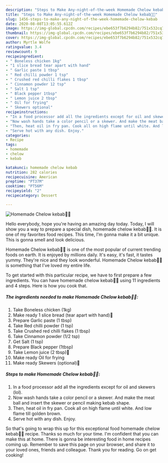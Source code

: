 ```yaml
---
description: "Steps to Make Any-night-of-the-week Homemade Chelow kebab🍗🍡"
title: "Steps to Make Any-night-of-the-week Homemade Chelow kebab🍗🍡"
slug: 1456-steps-to-make-any-night-of-the-week-homemade-chelow-kebab
date: 2020-08-08T13:05:55.612Z
image: https://img-global.cpcdn.com/recipes/ebe653f7b6294b82/751x532cq70/homemade-chelow-kebab🍗🍡-recipe-main-photo.jpg
thumbnail: https://img-global.cpcdn.com/recipes/ebe653f7b6294b82/751x532cq70/homemade-chelow-kebab🍗🍡-recipe-main-photo.jpg
cover: https://img-global.cpcdn.com/recipes/ebe653f7b6294b82/751x532cq70/homemade-chelow-kebab🍗🍡-recipe-main-photo.jpg
author: Myrtle Wolfe
ratingvalue: 3.4
reviewcount: 9
recipeingredient:
- " Boneless chicken 1kg"
- "1 slice bread tear apart with hand"
- " Garlic paste 1 tbsp"
- " Red chilli powder 1 tsp"
- " Crushed red chilli flakes 1 tbsp"
- " Cinnamon powder 12 tsp"
- " Salt 1 tsp"
- " Black pepper 1tbsp"
- " Lemon juice 2 tbsp"
- " Oil for frying"
- " Skewers optional"
recipeinstructions:
- "In a food processor add all the ingredients except for oil and skewers (lol)."
- "Now wash hands take a color pencil or a skewer. And make the meat ball and insert the skewer or pencil making kebab shape."
- "Then, heat oil in fry pan. Cook all on high flame until white. And low flame till golden brown."
- "Serve hot with any dish. Enjoy."
categories:
- Recipe
tags:
- homemade
- chelow
- kebab

katakunci: homemade chelow kebab 
nutrition: 282 calories
recipecuisine: American
preptime: "PT37M"
cooktime: "PT56M"
recipeyield: "2"
recipecategory: Dessert

---
```



![Homemade Chelow kebab🍗🍡](https://img-global.cpcdn.com/recipes/ebe653f7b6294b82/751x532cq70/homemade-chelow-kebab🍗🍡-recipe-main-photo.jpg)

Hello everybody, hope you're having an amazing day today. Today, I will show you a way to prepare a special dish, homemade chelow kebab🍗🍡. It is one of my favorites food recipes. This time, I'm gonna make it a bit unique. This is gonna smell and look delicious.

Homemade Chelow kebab🍗🍡 is one of the most popular of current trending foods on earth. It is enjoyed by millions daily. It's easy, it's fast, it tastes yummy. They're nice and they look wonderful. Homemade Chelow kebab🍗🍡 is something that I've loved my entire life.




To get started with this particular recipe, we have to first prepare a few ingredients. You can have homemade chelow kebab🍗🍡 using 11 ingredients and 4 steps. Here is how you cook that.

<!--inarticleads1-->

##### The ingredients needed to make Homemade Chelow kebab🍗🍡:

1. Take  Boneless chicken (1kg)
1. Make ready 1 slice bread (tear apart with hand)🍞
1. Prepare  Garlic paste (1 tbsp)
1. Take  Red chilli powder (1 tsp)
1. Take  Crushed red chilli flakes (1 tbsp)
1. Take  Cinnamon powder (1/2 tsp)
1. Get  Salt (1 tsp)
1. Prepare  Black pepper (1tbsp)
1. Take  Lemon juice (2 tbsp)🍋
1. Make ready  Oil for frying
1. Make ready  Skewers (optional)🍡




<!--inarticleads2-->

##### Steps to make Homemade Chelow kebab🍗🍡:

1. In a food processor add all the ingredients except for oil and skewers (lol).
1. Now wash hands take a color pencil or a skewer. And make the meat ball and insert the skewer or pencil making kebab shape.
1. Then, heat oil in fry pan. Cook all on high flame until white. And low flame till golden brown.
1. Serve hot with any dish. Enjoy.




So that's going to wrap this up for this exceptional food homemade chelow kebab🍗🍡 recipe. Thanks so much for your time. I'm confident that you can make this at home. There is gonna be interesting food in home recipes coming up. Remember to save this page on your browser, and share it to your loved ones, friends and colleague. Thank you for reading. Go on get cooking!
